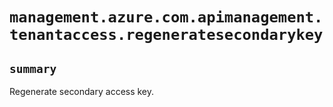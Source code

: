 # `management.azure.com.apimanagement.tenantaccess.regeneratesecondarykey`

## `summary`
Regenerate secondary access key.


